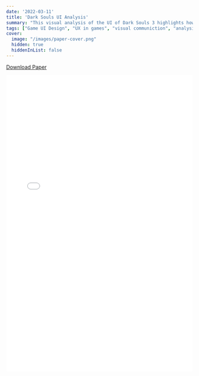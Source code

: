 ```yaml
---
date: '2022-03-11'
title: 'Dark Souls UI Analysis'
summary: "This visual analysis of the UI of Dark Souls 3 highlights how it's design reflects the game's overarching themes and contributes to a positive user experience. "
tags: ["Game UI Design", "UX in games", "visual communiction", "analysis"]
cover:
  image: "/images/paper-cover.png"
  hidden: true
  hiddenInList: false
---
```

[Download Paper](/files/analysis-dark-souls-ui.pdf)

<iframe src="/files/analysis-dark-souls-ui.pdf" width="100%" height="800px" style="border: none;">
  This browser doesn't support PDF viewing. [Download here](/files/analysis-dark-souls-ui.pdf)
</iframe>